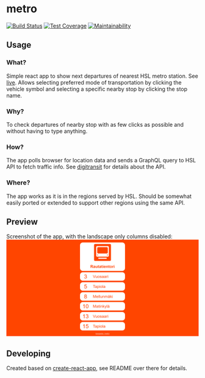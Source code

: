 # metro
[![Build Status](https://travis-ci.org/kangasta/metro.svg?branch=master)](https://travis-ci.org/kangasta/metro)
[![Test Coverage](https://api.codeclimate.com/v1/badges/a28d52f50bf259e2547a/test_coverage)](https://codeclimate.com/github/kangasta/metro/test_coverage)
[![Maintainability](https://api.codeclimate.com/v1/badges/a28d52f50bf259e2547a/maintainability)](https://codeclimate.com/github/kangasta/metro/maintainability)

## Usage

### What?

Simple react app to show next departures of nearest HSL metro station. See [live](https://kangasta.github.io/metro/). Allows selecting preferred mode of transportation by clicking the vehicle symbol and selecting a specific nearby stop by clicking the stop name.

### Why?

To check departures of nearby stop with as few clicks as possible and without having to type anything.

### How?

The app polls browser for location data and sends a GraphQL query to HSL API to fetch traffic info. See [digitransit](https://digitransit.fi/en/developers/) for details about the API.

### Where?

The app works as it is in the regions served by HSL. Should be somewhat easily ported or extended to support other regions using the same API.

## Preview

Screenshot of the app, with the landscape only columns disabled:
![App screenshot](public/preview.png)

## Developing

Created based on [create-react-app](https://github.com/facebookincubator/create-react-app), see README over there for details.
